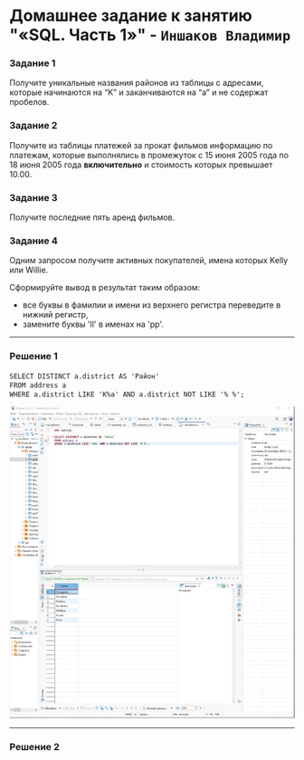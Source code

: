 # Домашнее задание к занятию "«SQL. Часть 1»" - `Иншаков Владимир`

### Задание 1

Получите уникальные названия районов из таблицы с адресами, которые начинаются на “K” и заканчиваются на “a” и не содержат пробелов.

### Задание 2

Получите из таблицы платежей за прокат фильмов информацию по платежам, которые выполнялись в промежуток с 15 июня 2005 года по 18 июня 2005 года **включительно** и стоимость которых превышает 10.00.

### Задание 3

Получите последние пять аренд фильмов.

### Задание 4

Одним запросом получите активных покупателей, имена которых Kelly или Willie. 

Сформируйте вывод в результат таким образом:
- все буквы в фамилии и имени из верхнего регистра переведите в нижний регистр,
- замените буквы 'll' в именах на 'pp'.
 ---

### Решение 1

```
SELECT DISTINCT a.district AS 'Район' 
FROM address a
WHERE a.district LIKE 'K%a' AND a.district NOT LIKE '% %';
```
![Screenshot_1](https://github.com/MrVanG0gh/Netology_12-03_SQL_p1/blob/main/Screenshots/Screenshot_1.png)

---
### Решение 2
